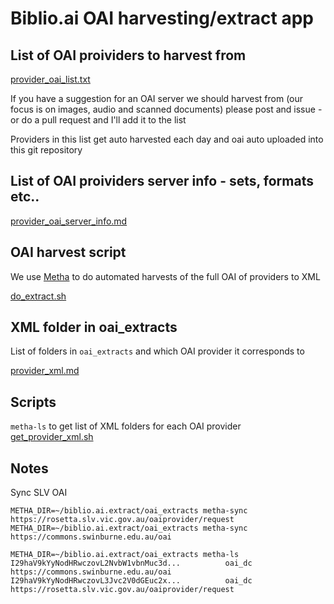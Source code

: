 # Biblio.ai OAI harvesting/extract app


## List of OAI proividers to harvest from

[provider_oai_list.txt](provider_oai_list.txt)

If you have a suggestion for an OAI server we should harvest from (our focus is on images, audio and scanned documents) please post and issue - or do a pull request and I'll add it to the list 

Providers in this list get auto harvested each day and oai auto uploaded into this git repository

## List of OAI proividers server info - sets, formats etc..

[provider_oai_server_info.md](provider_oai_server_info.md)

## OAI harvest script

We use [Metha](https://github.com/miku/metha) to do automated harvests of the full OAI of providers to XML

[do_extract.sh](do_extract.sh)

## XML folder in oai_extracts

List of folders in `oai_extracts` and which OAI provider it corresponds to

[provider_xml.md](provider_xml.md)


## Scripts

`metha-ls` to get list of XML folders for each OAI provider
[get_provider_xml.sh](get_provider_xml.sh)

## Notes

Sync SLV OAI

```
METHA_DIR=~/biblio.ai.extract/oai_extracts metha-sync https://rosetta.slv.vic.gov.au/oaiprovider/request
METHA_DIR=~/biblio.ai.extract/oai_extracts metha-sync https://commons.swinburne.edu.au/oai
```

```
METHA_DIR=~/biblio.ai.extract/oai_extracts metha-ls
I29haV9kYyNodHRwczovL2NvbW1vbnMuc3d...          oai_dc  https://commons.swinburne.edu.au/oai
I29haV9kYyNodHRwczovL3Jvc2V0dGEuc2x...          oai_dc  https://rosetta.slv.vic.gov.au/oaiprovider/request
```
